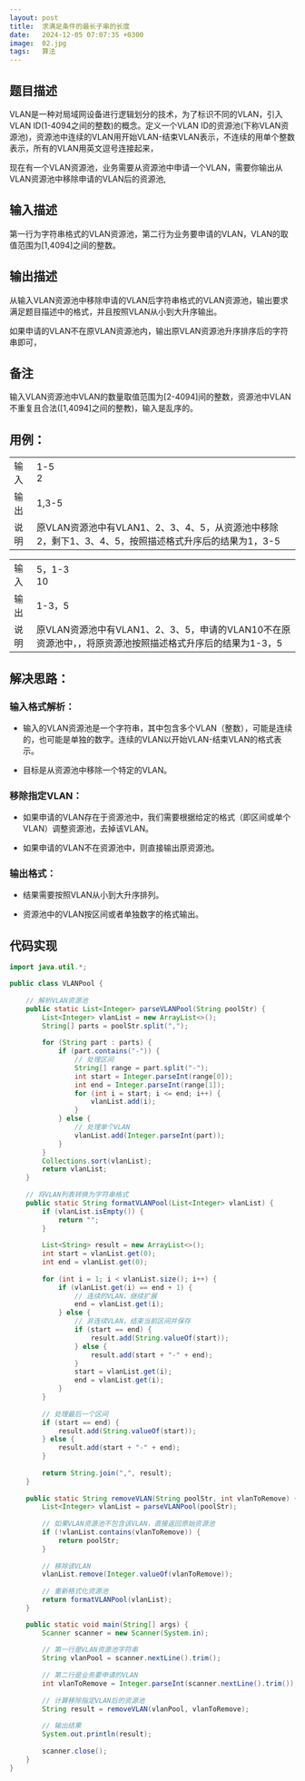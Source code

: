 ```yaml
---
layout: post
title:  求满足条件的最长子串的长度
date:   2024-12-05 07:07:35 +0300
image:  02.jpg
tags:   算法
---
```


## 题目描述

VLAN是一种对局域网设备进行逻辑划分的技术，为了标识不同的VLAN，引入VLAN ID(1-4094之间的整数)的概念。定义一个VLAN ID的资源池(下称VLAN资源池)，资源池中连续的VLAN用开始VLAN-结束VLAN表示，不连续的用单个整数表示，所有的VLAN用英文逗号连接起来，

现在有一个VLAN资源池，业务需要从资源池中申请一个VLAN，需要你输出从VLAN资源池中移除申请的VLAN后的资源池,

## 输入描述

第一行为字符串格式的VLAN资源池，第二行为业务要申请的VLAN，VLAN的取值范围为[1,4094]之间的整数。

## 输出描述

从输入VLAN资源池中移除申请的VLAN后字符串格式的VLAN资源池，输出要求满足题目描述中的格式，并且按照VLAN从小到大升序输出。

如果申请的VLAN不在原VLAN资源池内，输出原VLAN资源池升序排序后的字符串即可，

## 备注

输入VLAN资源池中VLAN的数量取值范围为[2-4094]间的整数，资源池中VLAN不重复且合法([1,4094]之间的整教)，输入是乱序的。

## 用例：


|     |      |
|-----|------|
| 输入 | 1-5 <br> 2|
| 输出 |1,3-5|
|说明|原VLAN资源池中有VLAN1、2、3、4、5，从资源池中移除2，剩下1、3、4、5，按照描述格式升序后的结果为1，3-5|

|     |      |
|-----|------|
| 输入 | 5，1-3 <br> 10|
| 输出 |1-3，5|
|说明|原VLAN资源池中有VLAN1、2、3、5，申请的VLAN10不在原资源池中，，将原资源池按照描述格式升序后的结果为1-3，5|

## 解决思路：

### 输入格式解析：

- 输入的VLAN资源池是一个字符串，其中包含多个VLAN（整数），可能是连续的，也可能是单独的数字。连续的VLAN以开始VLAN-结束VLAN的格式表示。

- 目标是从资源池中移除一个特定的VLAN。

### 移除指定VLAN：

- 如果申请的VLAN存在于资源池中，我们需要根据给定的格式（即区间或单个VLAN）调整资源池，去掉该VLAN。

- 如果申请的VLAN不在资源池中，则直接输出原资源池。

### 输出格式：

- 结果需要按照VLAN从小到大升序排列。

- 资源池中的VLAN按区间或者单独数字的格式输出。

## 代码实现

```java
import java.util.*;

public class VLANPool {
    
    // 解析VLAN资源池
    public static List<Integer> parseVLANPool(String poolStr) {
        List<Integer> vlanList = new ArrayList<>();
        String[] parts = poolStr.split(",");
        
        for (String part : parts) {
            if (part.contains("-")) {
                // 处理区间
                String[] range = part.split("-");
                int start = Integer.parseInt(range[0]);
                int end = Integer.parseInt(range[1]);
                for (int i = start; i <= end; i++) {
                    vlanList.add(i);
                }
            } else {
                // 处理单个VLAN
                vlanList.add(Integer.parseInt(part));
            }
        }
        Collections.sort(vlanList);
        return vlanList;
    }
    
    // 将VLAN列表转换为字符串格式
    public static String formatVLANPool(List<Integer> vlanList) {
        if (vlanList.isEmpty()) {
            return "";
        }
        
        List<String> result = new ArrayList<>();
        int start = vlanList.get(0);
        int end = vlanList.get(0);
        
        for (int i = 1; i < vlanList.size(); i++) {
            if (vlanList.get(i) == end + 1) {
                // 连续的VLAN，继续扩展
                end = vlanList.get(i);
            } else {
                // 非连续VLAN，结束当前区间并保存
                if (start == end) {
                    result.add(String.valueOf(start));
                } else {
                    result.add(start + "-" + end);
                }
                start = vlanList.get(i);
                end = vlanList.get(i);
            }
        }
        
        // 处理最后一个区间
        if (start == end) {
            result.add(String.valueOf(start));
        } else {
            result.add(start + "-" + end);
        }
        
        return String.join(",", result);
    }
    
    public static String removeVLAN(String poolStr, int vlanToRemove) {
        List<Integer> vlanList = parseVLANPool(poolStr);
        
        // 如果VLAN资源池不包含该VLAN，直接返回原始资源池
        if (!vlanList.contains(vlanToRemove)) {
            return poolStr;
        }
        
        // 移除该VLAN
        vlanList.remove(Integer.valueOf(vlanToRemove));
        
        // 重新格式化资源池
        return formatVLANPool(vlanList);
    }

    public static void main(String[] args) {
        Scanner scanner = new Scanner(System.in);
        
        // 第一行是VLAN资源池字符串
        String vlanPool = scanner.nextLine().trim();
        
        // 第二行是业务要申请的VLAN
        int vlanToRemove = Integer.parseInt(scanner.nextLine().trim());
        
        // 计算移除指定VLAN后的资源池
        String result = removeVLAN(vlanPool, vlanToRemove);
        
        // 输出结果
        System.out.println(result);
        
        scanner.close();
    }
}
```
